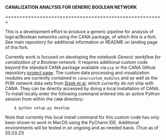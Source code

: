 **CANALIZATION ANALYSIS FOR GENERIC BOOLEAN NETWORK**

=======================================================

This is a development effort to produce a generic pipeline for analysis of logical/Boolean networks using the CANA package, of which this is a fork. See main repository for additional information or README on landing page of this fork.

Currently work is focused on developing the notebook _Generic workflow for canalization of a Boolean network_. It requires additional custom code beyond the standard CANA package available via `pip` or the CANA Github repository [project page](https://github.com/rionbr/CANA). The custom data processing and visualization modules are currently contained in `cana/custom_modules` and as well as the PI3K network data sets from [Sizek et al](https://journals.plos.org/ploscompbiol/article?id=10.1371/journal.pcbi.1006402), which currently do not ship with CANA. They can be directly accessed by doing a local installation of CANA. To install locally enter the following command entered into an active Python session from within the `CANA` directory:

```
    $ python setup.py develop
```

Note that currently this local install command for this custom code has only been shown to work in MacOS using the PyCharm IDE. Additional environments will be tested in an ongoing and as needed basis. (True as of 05.03.21)